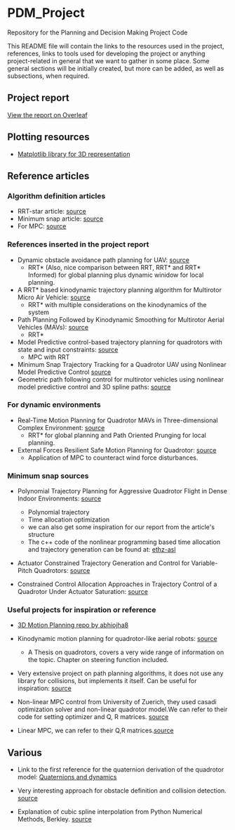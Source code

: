 # PDM_Project
Repository for the Planning and Decision Making Project Code

This README file will contain the links to the resources used in the project, references, links to tools used for developing the project or anything project-related in general that we want to gather in some place. Some general sections will be initially created, but more can be added, as well as subsections, when required.

## Project report

[View the report on Overleaf](https://www.overleaf.com/read/djjcwndjbvxw)

## Plotting resources

- [Matplotlib library for 3D representation](https://matplotlib.org/stable/api/_as_gen/mpl_toolkits.mplot3d.axes3d.Axes3D.html)

## Reference articles

### Algorithm definition articles

- RRT-star article: [source](https://dspace.mit.edu/handle/1721.1/81442)
- Minimum snap article: [source](https://ieeexplore-ieee-org.tudelft.idm.oclc.org/stamp/stamp.jsp?tp=&arnumber=5980409&tag=1)
- For MPC: [source](https://www-sciencedirect-com.tudelft.idm.oclc.org/science/article/pii/S0005109899002149?casa_token=EtRfAwnkYDUAAAAA:EAadMGgXlCD6tl9-J3qMGj7QPTF5t_8XDcqPwkkQ92rMBwqAzOZmewztJbQDFOSRI6yG7kmAhQ)

### References inserted in the project report

- Dynamic obstacle avoidance path planning for UAV: [source](https://ieeexplore.ieee.org/document/9274865)
    - RRT* (Also, nice comparison between RRT, RRT* and RRT* Informed) for global planning plus dynamic winidow for local planning.
- A RRT* based kinodynamic trajectory planning algorithm for Multirotor Micro Air Vehicle: [source](https://ieeexplore.ieee.org/document/9277168)
    - RRT* with multiple considerations on the kinodynamics of the system
- Path Planning Followed by Kinodynamic Smoothing for Multirotor Aerial Vehicles (MAVs): [source](https://ieeexplore.ieee.org/document/9290162)
    - RRT*
- Model Predictive control-based trajectory planning for quadrotors with state and input constraints: [source](https://ieeexplore-ieee-org.tudelft.idm.oclc.org/document/7832517)
    - MPC with RRT
- Minimum Snap Trajectory Tracking for a Quadrotor UAV using Nonlinear Model Predictive Control [source](https://www.researchgate.net/publication/346782883_Minimum_Snap_Trajectory_Tracking_for_a_Quadrotor_UAV_using_Nonlinear_Model_Predictive_Control)
- Geometric path following control for multirotor vehicles using nonlinear model predictive control and 3D spline paths: [source](https://ieeexplore-ieee-org.tudelft.idm.oclc.org/document/7502541)

### For dynamic environments

- Real-Time Motion Planning for Quadrotor MAVs in Three-dimensional Complex Environment: [source](https://ieeexplore.ieee.org/document/9019196)
	- RRT* for global planning and Path Oriented Prunging for local planning.
- External Forces Resilient Safe Motion Planning for Quadrotor: [source](https://arxiv.org/pdf/2103.11178.pdf)
    - Application of MPC to counteract wind force disturbances.

### Minimum snap sources

- Polynomial Trajectory Planning for Aggressive Quadrotor Flight in Dense Indoor Environments: [source](https://dspace.mit.edu/bitstream/handle/1721.1/106840/Roy_Polynomial%20trajectory.pdf?sequence=1&isAllowed=y)
    - Polynomial trajectory
    - Time allocation optimization
    - we can also get some inspiration for our report from the article's structure
    - The c++ code of the nonlinear programming based time allocation and trajectory generation can be found at: [ethz-asl](https://github.com/ethz-asl/mav_trajectory_generation) 

- Actuator Constrained Trajectory Generation and Control for Variable-Pitch Quadrotors: [source](https://www.researchgate.net/publication/259741166_Actuator_Constrained_Trajectory_Generation_and_Control_for_Variable-Pitch_Quadrotors)

- Constrained Control Allocation Approaches in Trajectory Control of a Quadrotor Under Actuator Saturation: [source](https://escholarship.mcgill.ca/downloads/f1881r83x?locale=en)

### Useful projects for inspiration or reference

- [3D Motion Planning repo by abhiojha8](https://github.com/abhiojha8/3D-Motion-Planning)

- Kinodynamic motion planning for quadrotor-like aerial robots: [source](https://oatao.univ-toulouse.fr/20169/1/Boeuf.pdf)
    - A Thesis on quadrotors, covers a very wide range of information on the topic. Chapter on steering function included.

- Very extensive project on path planning algorithms, it does not use any library for collisions, but implements it itself. Can be useful for inspiration: [source](https://github.com/zhm-real/PathPlanning)

- Non-linear MPC control from University of Zuerich, they used casadi optimization solver and non-linear quadrotor model.We can refer to their code for setting optimizer and Q, R matrices. [source](https://github.com/uzh-rpg/high_mpc)

- Linear MPC, we can refer to their Q,R matrices.[source](https://github.com/b4sgren/mpc)

## Various

- Link to the first reference for the quaternion derivation of the quadrotor model: [Quaternions and dynamics](https://archive.org/details/arxiv-0811.2889/page/n5/mode/2up)

- Very interesting approach for obstacle definition and collision detection. [source](https://gdbooks.gitbooks.io/3dcollisions/content/Chapter1/)

- Explanation of cubic spline interpolation from Python Numerical Methods, Berkley. [source](https://pythonnumericalmethods.berkeley.edu/notebooks/chapter17.03-Cubic-Spline-Interpolation.html)
